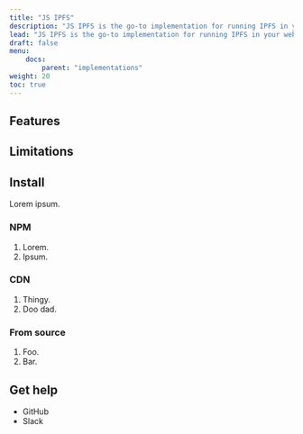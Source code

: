 ```yaml
---
title: "JS IPFS"
description: "JS IPFS is the go-to implementation for running IPFS in your web apps and sites. This page covers it's features, it's limitations, and how you can install it."
lead: "JS IPFS is the go-to implementation for running IPFS in your web apps and sites. This page covers it's features, it's limitations, and how you can install it."
draft: false
menu:
    docs:
        parent: "implementations"
weight: 20
toc: true
---
```


## Features

## Limitations

## Install

Lorem ipsum.

### NPM 

1. Lorem.
1. Ipsum.

### CDN 

1. Thingy.
1. Doo dad.

### From source 

1. Foo.
1. Bar.

## Get help

- GitHub
- Slack

